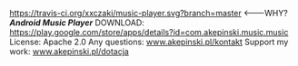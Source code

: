  https://travis-ci.org/xxczaki/music-player.svg?branch=master <---WHY?
 ***Android Music Player*** 
DOWNLOAD: https://play.google.com/store/apps/details?id=com.akepinski.music.music
License: Apache 2.0
Any questions: www.akepinski.pl/kontakt
Support my work: www.akepinski.pl/dotacja


